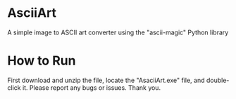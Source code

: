 # AsciiArt
A simple image to ASCII art converter using the "ascii-magic" Python library 

# How to Run
First download and unzip the file, locate the "AsaciiArt.exe" file, and double-click it. Please report any bugs or issues. Thank you. 
